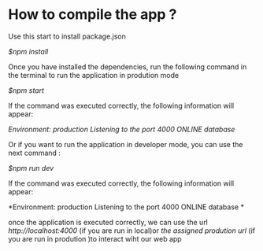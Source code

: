 # How to compile the app ?
Use this start to install package.json


*$npm install*

Once you have installed the dependencies, run the following command in the terminal to run the application in prodution mode 

*$npm start*


If the command was executed correctly, the following information will appear:

*Environment:  production* 
*Listening to the port 4000*
*ONLINE database*

Or if you want to run the application in developer mode, you can use the next command :


*$npm run dev*


If the command was executed correctly, the following information will appear:


*Environment:  production 
Listening to the port 4000
ONLINE database *

once the application is executed correctly, we can use the url *http://localhost:4000* (if you are run in local)or *the assigned prodution url* (if you are run in prodution )to interact wiht  our web app
 
